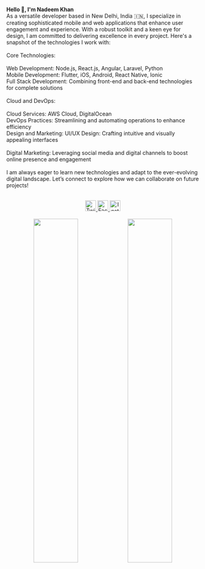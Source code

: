 **Hello 👋, I'm Nadeem Khan**
<br />
As a versatile developer based in New Delhi, India 🇮🇳, I specialize in creating sophisticated mobile and web applications that enhance user engagement and experience. With a robust toolkit and a keen eye for design, I am committed to delivering excellence in every project. Here's a snapshot of the technologies I work with:
<br />
<br />
Core Technologies:
<br />
<br />
Web Development: Node.js, React.js, Angular, Laravel, Python
<br />
Mobile Development: Flutter, iOS, Android, React Native, Ionic
<br />
Full Stack Development: Combining front-end and back-end technologies for complete solutions
<br />
<br />
Cloud and DevOps:
<br />
<br />
Cloud Services: AWS Cloud, DigitalOcean
<br />
DevOps Practices: Streamlining and automating operations to enhance efficiency
<br />
Design and Marketing: UI/UX Design: Crafting intuitive and visually appealing interfaces
<br />
<br />
Digital Marketing: Leveraging social media and digital channels to boost online presence and engagement
<br />
<br />
I am always eager to learn new technologies and adapt to the ever-evolving digital landscape. Let’s connect to explore how we can collaborate on future projects!
<br />
<br />
<div align="center">
  <a href="https://twitter.com/nadeemkhan7" target="_blank">
    <img src="https://img.icons8.com/fluent/48/000000/twitter.png" alt="Twitter: nadeemkhan7" height="28" width="28" />
  </a>
  <a href="https://fb.com/nadeemkhan786" target="_blank">
    <img src="https://img.icons8.com/fluent/48/000000/facebook-new.png" alt="Facebook: nadeemkhan786" height="28" width="28" />
  </a>
  <a href="https://instagram.com/nadeemkhan7" target="_blank">
    <img src="https://img.icons8.com/fluent/48/000000/instagram-new.png" alt="Instagram: nadeemkhan7" height="28" width="28" />
  </a>
</div>
<br />
<div align="center">
  <img src="https://github-readme-stats.vercel.app/api?username=nadeemkhan&show_icons=true&theme=dracula&hide_border=true&include_all_commits=true&count_private=true" width="48%" />
  <img src="https://github-readme-streak-stats.herokuapp.com/?user=nadeemkhan&theme=dracula&hide_border=true&date_format=j%20M[%20Y]&ring=DDAA00&fire=DD2727&sideLabels=DD2727&currStreakLabel=FFFFFF" width="48%" />
</div>
